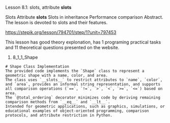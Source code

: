 Lesson 8.1: slots, attribute **slots**

Slots
Attribute **slots**
Slots in inheritance
Performance comparison
Abstract. The lesson is devoted to slots and their features.

https://stepik.org/lesson/794701/step/1?unit=797453

This lesson has good theory explonation, has 1 programing practical tasks and 11 theoretical questions presented on the website.

1. 8_1_1_Shape

```
# Shape Class Implementation
The provided code implements the `Shape` class to represent a geometric shape with a name, color, and area.
The class uses `__slots__` to restrict attributes to `name`, `color`, and `area`, provides an informal string representation, and supports all comparison operations (`==`, `!=`, `>`, `<`, `>=`, `<=`) based on area.
The `@total_ordering` decorator minimizes code by deriving remaining comparison methods from `__eq__` and `__lt__`.
Intended for geometric applications, such as graphics, simulations, or educational examples of object-oriented programming, comparison protocols, and attribute restriction in Python.
```
